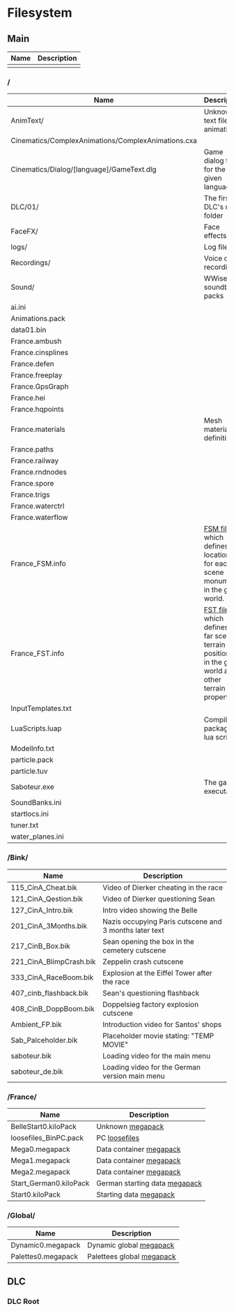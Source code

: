 # Filesystem

## Main

|Name|Description|
|-|-|
|||

### /

|Name|Description|
|-|-|
|AnimText/|Unknown text files for animations|
|Cinematics/ComplexAnimations/ComplexAnimations.cxa||
|Cinematics/Dialog/[language]/GameText.dlg|Game dialog texts for the given language|
|DLC/01/|The first DLC's root folder|
|FaceFX/|Face effects?|
|logs/|Log files|
|Recordings/|Voice over recordings|
|Sound/|WWise soundbank packs|
|ai.ini||
|Animations.pack||
|data01.bin||
|France.ambush||
|France.cinsplines||
|France.defen||
|France.freeplay||
|France.GpsGraph||
|France.hei||
|France.hqpoints||
|France.materials|Mesh material definitions|
|France.paths||
|France.railway||
|France.rndnodes||
|France.spore||
|France.trigs||
|France.waterctrl||
|France.waterflow||
|France_FSM.info|[FSM file](formats/france_fsm.md) which defines locations for each far scene monument in the game world.|
|France_FST.info|[FST file](formats/france_fst.md) which defines the far scene terrain positioning in the game world and other terrain properties.|
|InputTemplates.txt||
|LuaScripts.luap|Compiled & packaged lua scripts|
|ModelInfo.txt||
|particle.pack||
|particle.tuv||
|Saboteur.exe|The game's executable|
|SoundBanks.ini||
|startlocs.ini||
|tuner.txt||
|water_planes.ini||

### /Bink/

|Name|Description|
|-|-|
|115_CinA_Cheat.bik| Video of Dierker cheating in the race|
|121_CinA_Qestion.bik| Video of Dierker questioning Sean|
|127_CinA_Intro.bik|Intro video showing the Belle|
|201_CinA_3Months.bik|Nazis occupying Paris cutscene and 3 months later text|
|217_CinB_Box.bik|Sean opening the box in the cemetery cutscene|
|221_CinA_BlimpCrash.bik|Zeppelin crash cutscene|
|333_CinA_RaceBoom.bik|Explosion at the Eiffel Tower after the race|
|407_cinb_flashback.bik|Sean's questioning flashback|
|408_CinB_DoppBoom.bik|Doppelsieg factory explosion cutscene|
|Ambient_FP.bik|Introduction video for Santos' shops|
|Sab_Palceholder.bik|Placeholder movie stating: "TEMP MOVIE"|
|saboteur.bik|Loading video for the main menu|
|saboteur_de.bik| Loading video for the German version main menu|

### /France/

|Name|Description|
|-|-|
|BelleStart0.kiloPack|Unknown [megapack](formats/megapack.md)|
|loosefiles_BinPC.pack|PC [loosefiles](formats/loosefiles.md)|
|Mega0.megapack|Data container [megapack](formats/megapack.md)|
|Mega1.megapack|Data container [megapack](formats/megapack.md)|
|Mega2.megapack|Data container [megapack](formats/megapack.md)|
|Start_German0.kiloPack|German starting data [megapack](formats/megapack.md)|
|Start0.kiloPack|Starting data [megapack](formats/megapack.md)|

### /Global/

|Name|Description|
|-|-|
|Dynamic0.megapack|Dynamic global [megapack](formats/megapack.md)|
|Palettes0.megapack|Palettees global [megapack](formats/megapack.md)|

## DLC

### DLC Root

